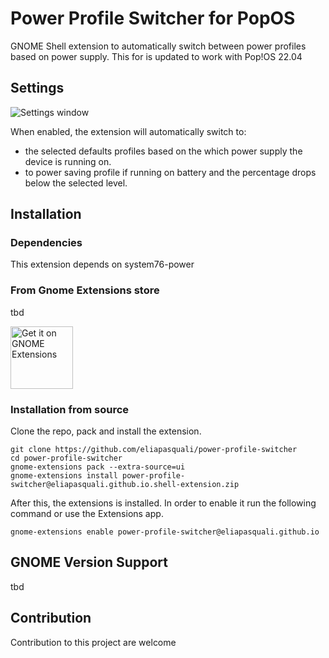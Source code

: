 # Power Profile Switcher for PopOS
GNOME Shell extension to automatically switch between power profiles based on power supply.
This for is updated to work with Pop!OS 22.04

## Settings
![Settings window](.github/img/settings.png)

When enabled, the extension will automatically switch to:
- the selected defaults profiles based on the which power supply the device is running on.
- to power saving profile if running on battery and the percentage drops below the selected level.

## Installation

### Dependencies
This extension depends on system76-power


### From Gnome Extensions store
tbd

[<img src=".github/img/store.png" height="100" alt="Get it on GNOME Extensions">](https://extensions.gnome.org/extension/5575/power-profile-switcher/)

### Installation from source
Clone the repo, pack and install the extension.
```
git clone https://github.com/eliapasquali/power-profile-switcher
cd power-profile-switcher
gnome-extensions pack --extra-source=ui
gnome-extensions install power-profile-switcher@eliapasquali.github.io.shell-extension.zip
```
After this, the extensions is installed. In order to enable it run the following command or use the Extensions app.
```
gnome-extensions enable power-profile-switcher@eliapasquali.github.io
```

## GNOME Version Support
tbd

## Contribution
Contribution to this project are welcome
